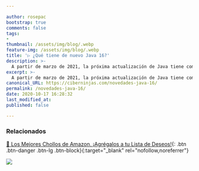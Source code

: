 ```yaml
---

author: rosepac
bootstrap: true
comments: false
tags:
- 
thumbnail: /assets/img/blog/.webp
feature-img: /assets/img/blog/.webp
title: '▷ ¿Qué tiene de nuevo Java 16?'
description: >-
  A partir de marzo de 2021, la próxima actualización de Java tiene como objetivo un nuevo asignador de memoria de metaespacio, compatibilidad con las funciones del lenguaje C ++ 14 en el código fuente JDK y una API de vector.
excerpt: >-
  A partir de marzo de 2021, la próxima actualización de Java tiene como objetivo un nuevo asignador de memoria de metaespacio, compatibilidad con las funciones del lenguaje C ++ 14 en el código fuente JDK y una API de vector.
canonical_URL: https://ciberninjas.com/novedades-java-16/
permalink: /novedades-java-16/
date: 2020-10-17 16:28:32
last_modified_at: 
published: false

---
```


<!-- https://www.infoworld.com/article/3569150/jdk-16-whats-coming-in-java-16.html -->

### **Relacionados** <!-- omit in toc -->

[]()

[🛒 Los Mejores Chollos de Amazon, ¡Agrégalos a tu Lista de Deseos!](/amazon/ "Los Mejores Chollos de Amazon, Ofertas Flash, Black Monday y Amazon Prime Day"){: .btn .btn-danger .btn-lg .btn-block}{:target="_blank" rel="nofollow,noreferrer"}

![](/assets/img/blog/.webp "")